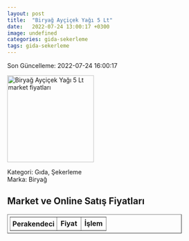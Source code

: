 ```yaml
---
layout: post
title:  "Biryağ Ayçiçek Yağı 5 Lt"
date:   2022-07-24 13:00:17 +0300
image: undefined
categories: gida-sekerleme
tags: gida-sekerleme
---
```


Son Güncelleme: 2022-07-24 16:00:17

<img src="undefined" width="200" alt="Biryağ Ayçiçek Yağı 5 Lt market fiyatları" />

Kategori: Gıda, Şekerleme
<br />
Marka: Biryağ

<h2>Market ve Online Satış Fiyatları</h2>

<table border="1" style="padding: 5px;width:80%;">
  <tr>
    <td style="padding: 5px;"><strong>Perakendeci</strong></td>
    <td><strong>Fiyat</strong></td>
    <td><strong>İşlem</strong></td>
  </tr>
  
</table>
